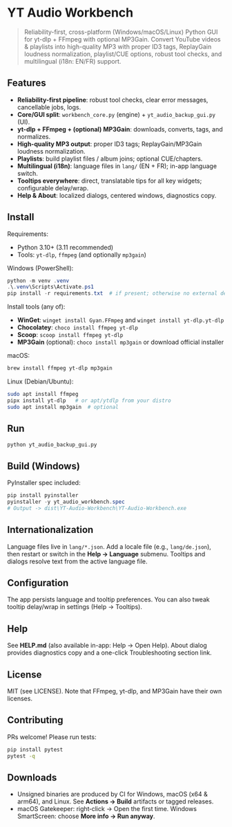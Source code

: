 # YT Audio Workbench

> Reliability-first, cross-platform (Windows/macOS/Linux) Python GUI for yt-dlp + FFmpeg with optional MP3Gain. Convert YouTube videos & playlists into high-quality MP3 with proper ID3 tags, ReplayGain loudness normalization, playlist/CUE options, robust tool checks, and multilingual (i18n: EN/FR) support.

## Features
- **Reliability-first pipeline**: robust tool checks, clear error messages, cancellable jobs, logs.
- **Core/GUI split**: `workbench_core.py` (engine) + `yt_audio_backup_gui.py` (UI).
- **yt-dlp + FFmpeg + (optional) MP3Gain**: downloads, converts, tags, and normalizes.
- **High-quality MP3 output**: proper ID3 tags; ReplayGain/MP3Gain loudness normalization.
- **Playlists**: build playlist files / album joins; optional CUE/chapters.
- **Multilingual (i18n)**: language files in `lang/` (EN + FR); in-app language switch.
- **Tooltips everywhere**: direct, translatable tips for all key widgets; configurable delay/wrap.
- **Help & About**: localized dialogs, centered windows, diagnostics copy.

## Install
Requirements:
- Python 3.10+ (3.11 recommended)
- Tools: `yt-dlp`, `ffmpeg` (and optionally `mp3gain`)

Windows (PowerShell):
```powershell
python -m venv .venv
.\.venv\Scripts\Activate.ps1
pip install -r requirements.txt  # if present; otherwise no external deps required
```

Install tools (any of):
- **WinGet**: `winget install Gyan.FFmpeg` and `winget install yt-dlp.yt-dlp`
- **Chocolatey**: `choco install ffmpeg yt-dlp`
- **Scoop**: `scoop install ffmpeg yt-dlp`
- **MP3Gain** (optional): `choco install mp3gain` or download official installer

macOS:
```bash
brew install ffmpeg yt-dlp mp3gain
```

Linux (Debian/Ubuntu):
```bash
sudo apt install ffmpeg
pipx install yt-dlp   # or apt/ytdlp from your distro
sudo apt install mp3gain  # optional
```

## Run
```bash
python yt_audio_backup_gui.py
```

## Build (Windows)
PyInstaller spec included:
```powershell
pip install pyinstaller
pyinstaller -y yt_audio_workbench.spec
# Output -> dist\YT-Audio-Workbench\YT-Audio-Workbench.exe
```

## Internationalization
Language files live in `lang/*.json`. Add a locale file (e.g., `lang/de.json`), then restart or switch in the **Help → Language** submenu. Tooltips and dialogs resolve text from the active language file.

## Configuration
The app persists language and tooltip preferences. You can also tweak tooltip delay/wrap in settings (Help → Tooltips).

## Help
See **HELP.md** (also available in-app: Help → Open Help). About dialog provides diagnostics copy and a one-click Troubleshooting section link.

## License
MIT (see LICENSE). Note that FFmpeg, yt-dlp, and MP3Gain have their own licenses.

## Contributing
PRs welcome! Please run tests:
```bash
pip install pytest
pytest -q
```


## Downloads
- Unsigned binaries are produced by CI for Windows, macOS (x64 & arm64), and Linux. See **Actions → Build** artifacts or tagged releases.
- macOS Gatekeeper: right‑click → Open the first time. Windows SmartScreen: choose **More info → Run anyway**.
